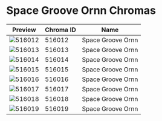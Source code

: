 # Space Groove Ornn Chromas



| Preview | Chroma ID | Name |
|---------|-----------|------|
| ![516012](https://raw.communitydragon.org/latest/plugins/rcp-be-lol-game-data/global/default/v1/champion-chroma-images/516/516012.png) | 516012 | Space Groove Ornn |
| ![516013](https://raw.communitydragon.org/latest/plugins/rcp-be-lol-game-data/global/default/v1/champion-chroma-images/516/516013.png) | 516013 | Space Groove Ornn |
| ![516014](https://raw.communitydragon.org/latest/plugins/rcp-be-lol-game-data/global/default/v1/champion-chroma-images/516/516014.png) | 516014 | Space Groove Ornn |
| ![516015](https://raw.communitydragon.org/latest/plugins/rcp-be-lol-game-data/global/default/v1/champion-chroma-images/516/516015.png) | 516015 | Space Groove Ornn |
| ![516016](https://raw.communitydragon.org/latest/plugins/rcp-be-lol-game-data/global/default/v1/champion-chroma-images/516/516016.png) | 516016 | Space Groove Ornn |
| ![516017](https://raw.communitydragon.org/latest/plugins/rcp-be-lol-game-data/global/default/v1/champion-chroma-images/516/516017.png) | 516017 | Space Groove Ornn |
| ![516018](https://raw.communitydragon.org/latest/plugins/rcp-be-lol-game-data/global/default/v1/champion-chroma-images/516/516018.png) | 516018 | Space Groove Ornn |
| ![516019](https://raw.communitydragon.org/latest/plugins/rcp-be-lol-game-data/global/default/v1/champion-chroma-images/516/516019.png) | 516019 | Space Groove Ornn |